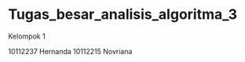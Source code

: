 Tugas_besar_analisis_algoritma_3
================================
Kelompok 1 

10112237 Hernanda
10112215 Novriana
